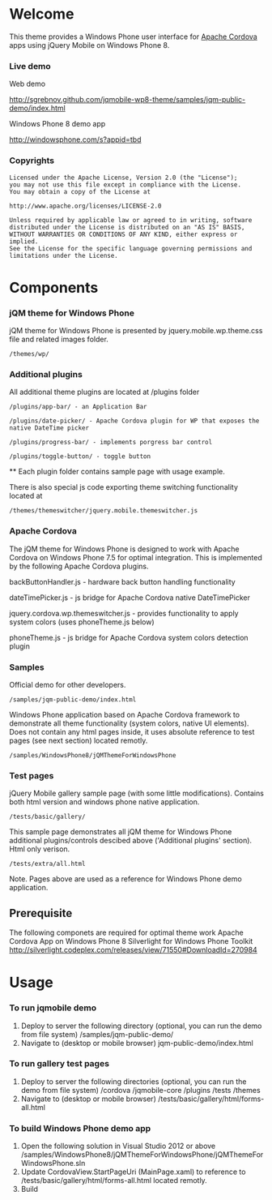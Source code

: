 # Welcome #

This theme provides a Windows Phone user interface for <a href="http://http://incubator.apache.org/cordova/">Apache Cordova</a> apps using jQuery Mobile on Windows Phone 8.

### Live demo ###

Web demo

http://sgrebnov.github.com/jqmobile-wp8-theme/samples/jqm-public-demo/index.html

Windows Phone 8 demo app

http://windowsphone.com/s?appid=tbd

### Copyrights ###
    Licensed under the Apache License, Version 2.0 (the "License");
	you may not use this file except in compliance with the License.
	You may obtain a copy of the License at

	http://www.apache.org/licenses/LICENSE-2.0

	Unless required by applicable law or agreed to in writing, software
	distributed under the License is distributed on an "AS IS" BASIS,
	WITHOUT WARRANTIES OR CONDITIONS OF ANY KIND, either express or implied.
	See the License for the specific language governing permissions and
	limitations under the License.

# Components #

### jQM theme for Windows Phone ##

jQM theme for Windows Phone is presented by jquery.mobile.wp.theme.css file and related images folder.

    /themes/wp/

### Additional plugins ###

All additional theme plugins are located at /plugins folder

    /plugins/app-bar/ - an Application Bar

    /plugins/date-picker/ - Apache Cordova plugin for WP that exposes the native DateTime picker

    /plugins/progress-bar/ - implements porgress bar control

    /plugins/toggle-button/ - toggle button

** Each plugin folder contains sample page with usage example.

There is also special js code exporting theme switching functionality located at

    /themes/themeswitcher/jquery.mobile.themeswitcher.js

### Apache Cordova ###

The jQM theme for Windows Phone is designed to work with Apache Cordova on Windows Phone 7.5 for optimal integration. This is implemented
by the following Apache Cordova plugins.

backButtonHandler.js - hardware back button handling functionality

dateTimePicker.js - js bridge for Apache Cordova native DateTimePicker

jquery.cordova.wp.themeswitcher.js - provides functionality to apply system colors (uses phoneTheme.js below)

phoneTheme.js - js bridge for Apache Cordova system colors detection plugin

### Samples ###

Official demo for other developers.

    /samples/jqm-public-demo/index.html

Windows Phone application based on Apache Cordova framework to demonstrate all theme functionality (system colors, native UI elements).
Does not contain any html pages inside, it uses absolute reference to test pages (see next section) located remotly.

    /samples/WindowsPhone8/jQMThemeForWindowsPhone

### Test pages ###

jQuery Mobile gallery sample page (with some little modifications). Contains both html version and windows phone native application.

    /tests/basic/gallery/

This sample page demonstrates all jQM theme for Windows Phone additional plugins/controls descibed above ('Additional plugins' section). Html only verison.

    /tests/extra/all.html

Note. Pages above are used as a reference for Windows Phone demo application.

## Prerequisite ##
The following componets are required for optimal theme work
Apache Cordova App on Windows Phone 8
Silverlight for Windows Phone Toolkit
http://silverlight.codeplex.com/releases/view/71550#DownloadId=270984

# Usage #

### To run jqmobile demo ###
1. Deploy to server the following directory (optional, you can run the demo from file system)
    /samples/jqm-public-demo/
2. Navigate to (desktop or mobile browser)
    jqm-public-demo/index.html

### To run gallery test pages ###
1. Deploy to server the following directories (optional, you can run the demo from file system)
   /cordova
   /jqmobile-core
   /plugins
   /tests
   /themes
2. Navigate to (desktop or mobile browser)
    /tests/basic/gallery/html/forms-all.html

### To build Windows Phone demo app ###
1. Open the following solution in Visual Studio 2012 or above
    /samples/WindowsPhone8/jQMThemeForWindowsPhone/jQMThemeForWindowsPhone.sln
2. Update CordovaView.StartPageUri (MainPage.xaml) to reference to /tests/basic/gallery/html/forms-all.html located remotly.
3. Build